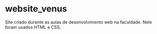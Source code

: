 # website_venus

Site criado durante as aulas de desenvolvimento web na faculdade. Nele foram usados HTML e CSS.
